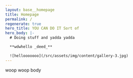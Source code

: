 ```yaml
---
layout: base__homepage
title: Homepage
permalink: /
regenerate: true
hero_title: YOU CAN DO IT Sort of
hero_body: |-
  # Doing stuff and yadda yadda

  **wdwhello _deed_**

  ![hellooooooo](/src/assets/img/content/gallery-3.jpg)
---
```


woop woop body
